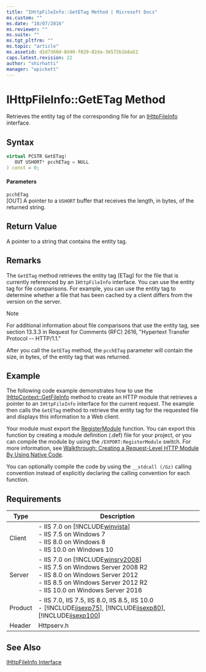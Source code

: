 ```yaml
---
title: "IHttpFileInfo::GetETag Method | Microsoft Docs"
ms.custom: ""
ms.date: "10/07/2016"
ms.reviewer: ""
ms.suite: ""
ms.tgt_pltfrm: ""
ms.topic: "article"
ms.assetid: d2d7360d-8d40-f029-02da-36572b1b8a52
caps.latest.revision: 22
author: "shirhatti"
manager: "wpickett"
---
```

# IHttpFileInfo::GetETag Method
Retrieves the entity tag of the corresponding file for an [IHttpFileInfo](../../web-development-reference\webdev-native-api-reference/ihttpfileinfo-interface.md) interface.  
  
## Syntax  
  
```cpp  
virtual PCSTR GetETag(  
   OUT USHORT* pcchETag = NULL  
) const = 0;  
```  
  
#### Parameters  
 `pcchETag`  
 [OUT] A pointer to a `USHORT` buffer that receives the length, in bytes, of the returned string.  
  
## Return Value  
 A pointer to a string that contains the entity tag.  
  
## Remarks  
 The `GetETag` method retrieves the entity tag (ETag) for the file that is currently referenced by an `IHttpFileInfo` interface. You can use the entity tag for file comparisons. For example, you can use the entity tag to determine whether a file that has been cached by a client differs from the version on the server.  
  
> [!NOTE]
>  For additional information about file comparisons that use the entity tag, see section 13.3.3 in Request for Comments (RFC) 2616, "Hypertext Transfer Protocol -- HTTP/1.1."  
  
 After you call the `GetETag` method, the `pcchETag` parameter will contain the size, in bytes, of the entity tag that was returned.  
  
## Example  
 The following code example demonstrates how to use the [IHttpContext::GetFileInfo](../../web-development-reference\webdev-native-api-reference/ihttpcontext-getfileinfo-method.md) method to create an HTTP module that retrieves a pointer to an `IHttpFileInfo` interface for the current request. The example then calls the `GetETag` method to retrieve the entity tag for the requested file and displays this information to a Web client.  
  
<!-- TODO: review snippet reference  [!CODE [IHttpFileInfoGetETag#1](IHttpFileInfoGetETag#1)]  -->  
  
 Your module must export the [RegisterModule](../../web-development-reference\webdev-native-api-reference/pfn-registermodule-function.md) function. You can export this function by creating a module definition (.def) file for your project, or you can compile the module by using the `/EXPORT:RegisterModule` switch. For more information, see [Walkthrough: Creating a Request-Level HTTP Module By Using Native Code](../../web-development-reference\native-code-development-overview\walkthrough-creating-a-request-level-http-module-by-using-native-code.md).  
  
 You can optionally compile the code by using the `__stdcall (/Gz)` calling convention instead of explicitly declaring the calling convention for each function.  
  
## Requirements  
  
|Type|Description|  
|----------|-----------------|  
|Client|-   IIS 7.0 on [!INCLUDE[winvista](../../wmi-provider/includes/winvista-md.md)]<br />-   IIS 7.5 on Windows 7<br />-   IIS 8.0 on Windows 8<br />-   IIS 10.0 on Windows 10|  
|Server|-   IIS 7.0 on [!INCLUDE[winsrv2008](../../wmi-provider/includes/winsrv2008-md.md)]<br />-   IIS 7.5 on Windows Server 2008 R2<br />-   IIS 8.0 on Windows Server 2012<br />-   IIS 8.5 on Windows Server 2012 R2<br />-   IIS 10.0 on Windows Server 2016|  
|Product|-   IIS 7.0, IIS 7.5, IIS 8.0, IIS 8.5, IIS 10.0<br />-   [!INCLUDE[iisexp75](../../web-development-reference/native-code-api-reference/includes/iisexp75-md.md)], [!INCLUDE[iisexp80](../../web-development-reference/native-code-api-reference/includes/iisexp80-md.md)], [!INCLUDE[iisexp100](../../web-development-reference/native-code-api-reference/includes/iisexp100-md.md)]|  
|Header|Httpserv.h|  
  
## See Also  
 [IHttpFileInfo Interface](../../web-development-reference\webdev-native-api-reference/ihttpfileinfo-interface.md)